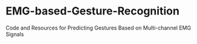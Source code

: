 # EMG-based-Gesture-Recognition
Code and Resources for Predicting Gestures Based on Multi-channel EMG Signals

